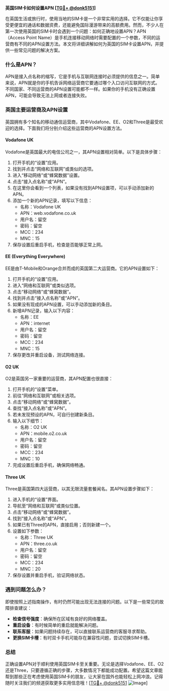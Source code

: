 **英国SIM卡如何设置APN [[TG💪+ @donk5151](https://t.me/s/donk5151)]**

在英国生活或旅行时，使用当地的SIM卡是一个非常实用的选择。它不仅能让你享受更便宜的通话和数据资费，还能避免国际漫游带来的高额费用。然而，不少人在第一次使用英国的SIM卡时会遇到一个问题：如何正确地设置APN？APN（Access Point Name）是手机连接移动网络时需要配置的一个参数，不同的运营商有不同的APN设置方法。本文将详细讲解如何为英国的SIM卡设置APN，并提供一些常见问题的解决方案。

### 什么是APN？

APN是接入点名称的缩写，它是手机与互联网连接时必须提供的信息之一。简单来说，APN就是你的手机告诉网络运营商它要通过哪个入口访问互联网的方式。不同国家、不同运营商的APN设置可能都不一样。如果你的手机没有正确设置APN，可能会导致无法上网或者连接失败。

### 英国主要运营商及APN设置

英国拥有多个知名的移动通信运营商，其中Vodafone、EE、O2和Three是最受欢迎的选择。下面我们将分别介绍这些运营商的APN设置方法。

#### Vodafone UK

Vodafone是英国最大的电信公司之一，其APN设置相对简单。以下是具体步骤：

1. 打开手机的“设置”应用。
2. 找到并点击“网络和互联网”或类似的选项。
3. 进入“移动网络”或“蜂窝数据”设置。
4. 点击“接入点名称”或“APN”。
5. 在这里你会看到一个列表，如果没有找到APN设置项，可以手动添加新的APN。
6. 添加一个新的APN记录，填写以下信息：
   - 名称：Vodafone UK
   - APN：web.vodafone.co.uk
   - 用户名：留空
   - 密码：留空
   - MCC：234
   - MNC：15
7. 保存设置后重启手机，检查是否能够正常上网。

#### EE (Everything Everywhere)

EE是由T-Mobile和Orange合并而成的英国第二大运营商。它的APN设置如下：

1. 打开手机的“设置”应用。
2. 进入“网络和互联网”或类似选项。
3. 点击“移动网络”或“蜂窝数据”。
4. 找到并点击“接入点名称”或“APN”。
5. 如果没有现成的APN设置，可以手动添加新的条目。
6. 新增APN记录，输入以下内容：
   - 名称：EE
   - APN：internet
   - 用户名：留空
   - 密码：留空
   - MCC：234
   - MNC：15
7. 保存更改并重启设备，测试网络连接。

#### O2 UK

O2是英国另一家重要的运营商，其APN配置也很直接：

1. 打开手机的“设置”菜单。
2. 前往“网络和互联网”或相关选项。
3. 点击“移动网络”或“蜂窝数据”。
4. 查找“接入点名称”或“APN”。
5. 若未发现预设的APN，可自行创建新条目。
6. 输入以下细节：
   - 名称：O2 UK
   - APN：mobile.o2.co.uk
   - 用户名：留空
   - 密码：留空
   - MCC：234
   - MNC：10
7. 完成设置后重启手机，确保网络畅通。

#### Three UK

Three是英国第四大运营商，以其无限流量套餐闻名。其APN设置步骤如下：

1. 进入手机的“设置”界面。
2. 导航至“网络和互联网”或类似位置。
3. 点击“移动网络”或“蜂窝数据”。
4. 找到“接入点名称”或“APN”。
5. 如果已有Three的APN，直接启用；否则新建一个。
6. 设置如下参数：
   - 名称：Three UK
   - APN：three.co.uk
   - 用户名：留空
   - 密码：留空
   - MCC：234
   - MNC：20
7. 保存设置并重启手机，验证网络状态。

### 遇到问题怎么办？

即使按照上述指南操作，有时仍然可能出现无法连接的问题。以下是一些常见的故障排查建议：

- **检查信号强度**：确保所在区域有良好的网络覆盖。
- **重启设备**：有时候简单的重启就能解决问题。
- **联系客服**：如果问题持续存在，可以直接联系运营商的客服寻求帮助。
- **更换SIM卡槽**：有时双卡手机可能存在兼容性问题，尝试切换SIM卡槽。

### 总结

正确设置APN对于顺利使用英国SIM卡至关重要。无论是选择Vodafone、EE、O2还是Three，只要遵循正确的步骤，大多数情况下都能成功配置。希望这篇文章能帮到那些正在考虑使用英国SIM卡的朋友，让大家在国外也能轻松上网冲浪。记得随时关注我们的频道获取更多实用信息哦！[[TG💪+ @donk5151](https://t.me/s/donk5151) ![Image](https://i.postimg.cc/rwNCRYN7/Snipaste-2025-04-30-17-27-05.png)]